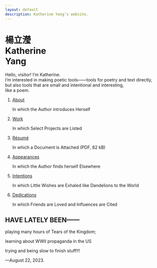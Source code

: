 ```yaml
---
layout: default
description: Katherine Yang’s website.
---
```


<div class="intro">
  <h1 class="name">
    <div lang="zh">楊立瀅</div>
    <div>Katherine<br><span class="y">Y</span>ang</div>
  </h1>
  <div>
    <p>
      Hello, visitor! I’m Katherine.<br>
      I’m interested in making poetic tools——tools for poetry and text directly, but also tools that are small and intentional and interesting,<br>
      like a poem.
    </p>
  </div>
</div>
<main>
  <div class="section">
    <ol class="toc">
      <li>
        <p class="chapter-title"><a href="/about/">About</a></p>
        <p class="chapter-subtitle">In which the Author introduces Herself</p>
      </li>
      <li>
        <p class="chapter-title"><a href="/work/">Work</a></p>
        <p class="chapter-subtitle">In which Select Projects are Listed</p>
      </li>
      <li>
        <p class="chapter-title"><a href="/assets/resume/yang-katherine-resume-202307.pdf">Résumé</a></p>
        <p class="chapter-subtitle">In which a Document is Attached (PDF, 82 kB)</p>
      </li>
      <!-- <li><a href="/fragments/">In which Fragments Hint at her Happenings</a></li> -->
      <li>
        <p class="chapter-title"><a href="/appearances/">Appearances</a></p>
        <p class="chapter-subtitle">In which the Author finds herself Elsewhere</p>
      </li>
      <li>
        <p class="chapter-title"><a href="/intentions/">Intentions</a></p>
        <p class="chapter-subtitle">In which Little Wishes are Exhaled like Dandelions to the World</p>
      </li>
      <li>
        <p class="chapter-title"><a href="/dedications/">Dedications</a></p>
        <p class="chapter-subtitle">In which Friends are Loved and Influences are Cited</p>
      </li>
    </ol>
  </div>
  <div class="section">
    <div class="section--header">
      <h2>HAVE LATELY BEEN——</h2>
    </div>
    <div class="section--body">
      <p>playing many hours of Tears of the Kingdom;</p>
      <p>learning about WWII propaganda in the US</p>
      <p>trying and being slow to finish stuff!!!</p>
      <p>—August 22, 2023.</p>
    </div>
  </div>
</main>
